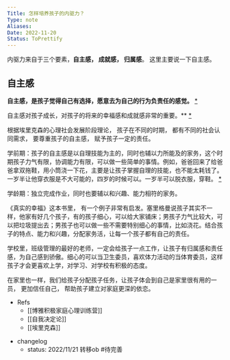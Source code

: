 ```yaml
---
Title: 怎样培养孩子的内驱力？
Type: note
Aliases: 
Date: 2022-11-20
Status: ToPrettify 
---
```



内驱力来自于三个要素，**自主感， 成就感， 归属感**。   这里主要说一下自主感。

## 自主感

**自主感，是孩子觉得自己有选择，愿意去为自己的行为负责任的感觉。** [*](https://roamresearch.com/#/offline/Evergreen/page/DxgyjYJ67)  

自主感对孩子成长，对孩子的将来的幸福感和成就感非常的重要。** [*](https://roamresearch.com/#/offline/Evergreen/page/MVmMzDFAx)  

根据埃里克森的心理社会发展阶段理论， 孩子在不同的时期， 都有不同的社会认同需求， 要尊重孩子的自主感， 赋予孩子一定的责任。  

学前期：孩子的自主感是以自理技能为主的，同时也辅以力所能及的家务，这个时期孩子力气有限，协调能力有限，可以做一些简单的事情。例如，爸爸回来了给爸爸拿双拖鞋，用小筒浇一下花，主要是让孩子掌握自理的技能，也不能太耗钱了。一岁半让他穿衣服是不大可能的，四岁的时候可以。一岁半可以脱衣服，穿鞋。 [*](https://roamresearch.com/#/offline/Evergreen/page/j6PX4JCDQ)  

学龄期：独立完成作业，同时也要辅以和兴趣、能力相符的家务。  

《真实的幸福》这本书里， 有一个例子非常有启发。塞里格曼说孩子其实不一样，他家有好几个孩子，有的孩子细心，可以给大家铺床；男孩子力气比较大，可以把垃圾提出去；男孩子也可以做一些不需要特别细心的事情，比如浇花。结合孩子的特点、能力和兴趣，分配家务活，让每一个孩子都有自己的责任。  

学校里，班级管理的最好的老师，一定会给孩子一点工作，让孩子有归属感和责任感，为自己感到骄傲。细心的可以当卫生委员，喜欢体力活动的当体育委员，这样孩子才会更喜欢上学，对学习、对学校有积极的态度。  

在家里也一样，我们给孩子分配孩子任务，让孩子体会到自己是家里很有用的一员， 更加信任自己， 帮助孩子建立对家庭更深的依恋。  



-   Refs
    -   [[博雅积极家庭心理训练营]]
    -   [[自我决定论]]
    -   [[埃里克森]]

* changelog
	* status: 2022/11/21 转移ob #待完善
